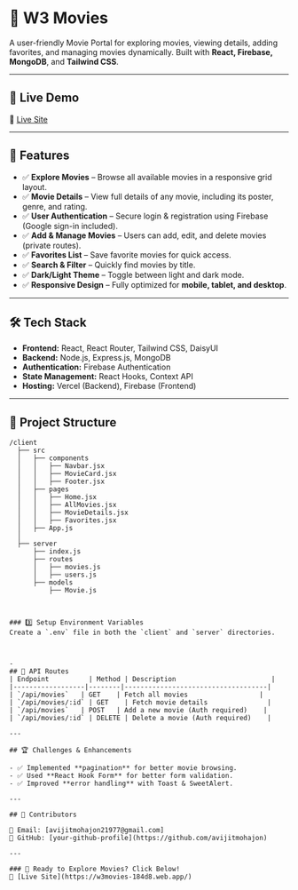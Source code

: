 # 🎥 W3 Movies

A user-friendly Movie Portal for exploring movies, viewing details, adding favorites, and managing movies dynamically. Built with **React, Firebase, MongoDB**, and **Tailwind CSS**.

---

## 🚀 Live Demo
🔗 [Live Site](https://w3movies-184d8.web.app/)

---

## 📌 Features

- ✅ **Explore Movies** – Browse all available movies in a responsive grid layout.
- ✅ **Movie Details** – View full details of any movie, including its poster, genre, and rating.
- ✅ **User Authentication** – Secure login & registration using Firebase (Google sign-in included).
- ✅ **Add & Manage Movies** – Users can add, edit, and delete movies (private routes).
- ✅ **Favorites List** – Save favorite movies for quick access.
- ✅ **Search & Filter** – Quickly find movies by title.
- ✅ **Dark/Light Theme** – Toggle between light and dark mode.
- ✅ **Responsive Design** – Fully optimized for **mobile, tablet, and desktop**.

---

## 🛠 Tech Stack

- **Frontend:** React, React Router, Tailwind CSS, DaisyUI
- **Backend:** Node.js, Express.js, MongoDB
- **Authentication:** Firebase Authentication
- **State Management:** React Hooks, Context API
- **Hosting:** Vercel (Backend), Firebase (Frontend)

---

## 📂 Project Structure
```
/client
  ├── src
  │   ├── components
  │   │   ├── Navbar.jsx
  │   │   ├── MovieCard.jsx
  │   │   ├── Footer.jsx
  │   ├── pages
  │   │   ├── Home.jsx
  │   │   ├── AllMovies.jsx
  │   │   ├── MovieDetails.jsx
  │   │   ├── Favorites.jsx
  │   ├── App.js
  │
  ├── server
      ├── index.js
      ├── routes
      │   ├── movies.js
      │   ├── users.js
      ├── models
          ├── Movie.js



### 3️⃣ Setup Environment Variables
Create a `.env` file in both the `client` and `server` directories.



-
## 📄 API Routes
| Endpoint          | Method | Description                        |
|------------------|--------|------------------------------------|
| `/api/movies`   | GET    | Fetch all movies                  |
| `/api/movies/:id` | GET    | Fetch movie details               |
| `/api/movies`   | POST   | Add a new movie (Auth required)    |
| `/api/movies/:id` | DELETE | Delete a movie (Auth required)    |

---

## 🏆 Challenges & Enhancements

- ✅ Implemented **pagination** for better movie browsing.
- ✅ Used **React Hook Form** for better form validation.
- ✅ Improved **error handling** with Toast & SweetAlert.

---

## 📝 Contributors

📧 Email: [avijitmohajon21977@gmail.com] 
🔗 GitHub: [your-github-profile](https://github.com/avijitmohajon)  

---

### 🚀 Ready to Explore Movies? Click Below!
🔗 [Live Site](https://w3movies-184d8.web.app/)

